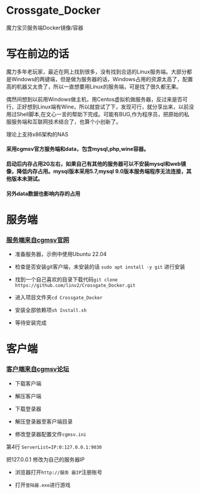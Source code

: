 
  
  

# Crossgate_Docker

  

魔力宝贝服务端Docker镜像/容器

  

  

# 写在前边的话

魔力多年老玩家，最近在网上找到很多，没有找到合适的Linux服务端。大部分都是Windows的两键端，但是做为服务器的话，Windows占用的资源太高了，配置高的机器又太贵了，所以一直想要用Linux的服务端，可是找了很久都无果。

  

偶然间想到以前用Windows做主机，用Centos虚拟机做服务器，反过来是否可行，正好想到Linux端有Wine，所以就尝试了下，发现可行，就分享出来，以前没用过Shell脚本,在文心一言的帮助下完成。可能有BUG,作为程序员，把原始的私服服务端和互联网技术结合了，也算个小创新了。

  

理论上支持x86架构的NAS

  
  

#### 采用cgmsv官方服务端和data，包含mysql,php,wine容器。
#### 启动后内存占用2G左右，如果自己有其他的服务器可以不安装mysql和web镜像，降低内存占用。mysql版本采用5.7,mysql 9.0版本服务端程序无法连接，其他版本未测试。
#### 另外data数据也影响内存的占用














# 服务端

### [服务端来自cgmsv官网](https://www.cgmsv.com/)

  

- 准备服务器，示例中使用Ubuntu 22.04

- 检查是否安装git客户端，未安装的话 `sudo apt install -y git` 进行安装

- 找到一个自己喜欢的目录下载代码`git clone https://github.com/linv2/Crossgate_Docker.git`

  
  
  
  

- 进入项目文件夹`cd Crossgate_Docker`

- 安装全部依赖项`sh Install.sh`

- 等待安装完成

  

# 客户端

  

### [客户端来自cgmsv论坛](https://down.cgmsv.com/cgtw_7.1_20220101.7z)

- 下载客户端

- 解压客户端

- 下载登录器

- 解压登录器至客户端目录

- 修改登录器配置文件`cgmsv.ini`

第4行 `ServerList=IP:0:127.0.0.1:9030`

把127.0.0.1 修改为自己的服务器IP

- 浏览器打开`http://服务 器IP`注册账号

- 打开`登陆器.exe`进行游戏